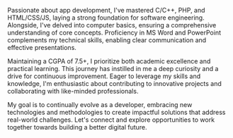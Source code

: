 Passionate about app development, I've mastered C/C++, PHP, and HTML/CSS/JS, laying a strong foundation for software engineering. Alongside, I've delved into computer basics, ensuring a comprehensive understanding of core concepts. Proficiency in MS Word and PowerPoint complements my technical skills, enabling clear communication and effective presentations.

Maintaining a CGPA of 7.5+, I prioritize both academic excellence and practical learning. This journey has instilled in me a deep curiosity and a drive for continuous improvement. Eager to leverage my skills and knowledge, I'm enthusiastic about contributing to innovative projects and collaborating with like-minded professionals.

My goal is to continually evolve as a developer, embracing new technologies and methodologies to create impactful solutions that address real-world challenges. Let's connect and explore opportunities to work together towards building a better digital future.

<!---
ivineetpachori/ivineetpachori is a ✨ special ✨ repository because its `README.md` (this file) appears on your GitHub profile.
You can click the Preview link to take a look at your changes.
--->
